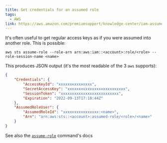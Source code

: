 ```yaml
---
title: Get credentials for an assumed role
tags:
  - AWS
link: https://aws.amazon.com/premiumsupport/knowledge-center/iam-assume-role-cli/
---
```


It's often useful to get regular access keys as if you were assumed into another role. This is possible:

```
aws sts assume-role --role-arn arn:aws:iam::<account>:role/<role> --role-session-name <name>
```

This produces JSON output (it's the most readable of the 3 `aws` supports):

```json
{
    "Credentials": {
        "AccessKeyId": "xxxxxxxxxxxxxxx",
        "SecretAccessKey": "xxxxxxxxxxxxxxxxxxxxxxxxxx",
        "SessionToken": "xxxxxxxxxxxxxxxxxxxxxxxxxx",
        "Expiration": "2022-09-13T17:18:44Z"
    },
    "AssumedRoleUser": {
        "AssumedRoleId": "xxxxxxxxxxxxxxxx:<name>",
        "Arn": "arn:aws:sts::<account>:assumed-role/<role>/<name>"
    }
}
```

See also the [`assume-role`](https://docs.aws.amazon.com/cli/latest/reference/sts/assume-role.html) command's docs
